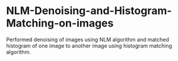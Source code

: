 # NLM-Denoising-and-Histogram-Matching-on-images
Performed denoising of images using NLM algorithm and matched histogram of one image to another image using histogram matching algorithm.

